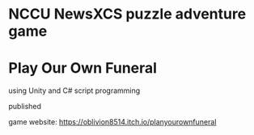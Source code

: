 # NCCU NewsXCS puzzle adventure game 
# Play Our Own Funeral
using Unity and C# script programming

published

game website: https://oblivion8514.itch.io/planyourownfuneral
